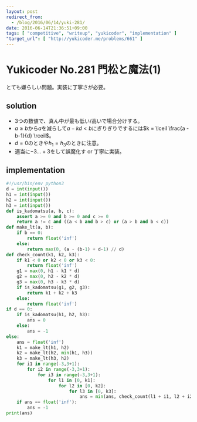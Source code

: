 ```yaml
---
layout: post
redirect_from:
  - /blog/2016/06/14/yuki-281/
date: 2016-06-14T21:36:51+09:00
tags: [ "competitive", "writeup", "yukicoder", "implementation" ]
"target_url": [ "http://yukicoder.me/problems/661" ]
---
```


# Yukicoder No.281 門松と魔法(1)

とても嫌らしい問題。実装に丁寧さが必要。

## solution

-   $3$つの数値で、真ん中が最も低い/高いで場合分けする。
-   $a \ge b$から$a$を減らして$a - kd \lt b$にぎりぎりでするには$k = \lceil \frac{a - b-1}{d} \rceil$。
-   $d = 0$のときや$h_1 = h_3$のときに注意。
-   適当に$-3 \dots +3$をして誤魔化す or 丁寧に実装。

## implementation

``` python
#!/usr/bin/env python3
d = int(input())
h1 = int(input())
h2 = int(input())
h3 = int(input())
def is_kadomatsu(a, b, c):
    assert a >= 0 and b >= 0 and c >= 0
    return a != c and ((a < b and b > c) or (a > b and b < c))
def make_lt(a, b):
    if b == 0:
        return float('inf')
    else:
        return max(0, (a - (b-1) + d-1) // d)
def check_count(k1, k2, k3):
    if k1 < 0 or k2 < 0 or k3 < 0:
        return float('inf')
    g1 = max(0, h1 - k1 * d)
    g2 = max(0, h2 - k2 * d)
    g3 = max(0, h3 - k3 * d)
    if is_kadomatsu(g1, g2, g3):
        return k1 + k2 + k3
    else:
        return float('inf')
if d == 0:
    if is_kadomatsu(h1, h2, h3):
        ans = 0
    else:
        ans = -1
else:
    ans = float('inf')
    k1 = make_lt(h1, h2)
    k2 = make_lt(h2, min(h1, h3))
    k3 = make_lt(h3, h2)
    for i1 in range(-3,3+1):
        for i2 in range(-3,3+1):
            for i3 in range(-3,3+1):
                for l1 in [0, k1]:
                    for l2 in [0, k2]:
                        for l3 in [0, k3]:
                            ans = min(ans, check_count(l1 + i1, l2 + i2, l3 + i3))
    if ans == float('inf'):
        ans = -1
print(ans)
```
